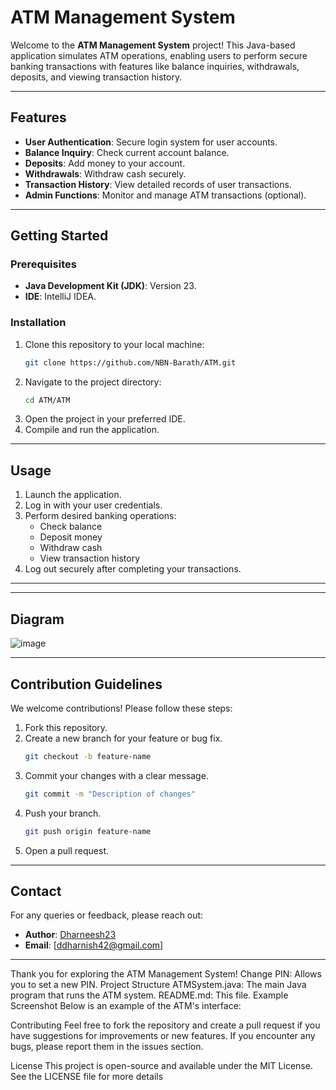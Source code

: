 # ATM Management System

Welcome to the **ATM Management System** project! This Java-based application simulates ATM operations, enabling users to perform secure banking transactions with features like balance inquiries, withdrawals, deposits, and viewing transaction history.

---

## Features

- **User Authentication**: Secure login system for user accounts.
- **Balance Inquiry**: Check current account balance.
- **Deposits**: Add money to your account.
- **Withdrawals**: Withdraw cash securely.
- **Transaction History**: View detailed records of user transactions.
- **Admin Functions**: Monitor and manage ATM transactions (optional).

---

## Getting Started

### Prerequisites
- **Java Development Kit (JDK)**: Version 23.
- **IDE**: IntelliJ IDEA.

### Installation
1. Clone this repository to your local machine:
   ```bash
   git clone https://github.com/NBN-Barath/ATM.git
   ```
2. Navigate to the project directory:
   ```bash
   cd ATM/ATM
   ```
3. Open the project in your preferred IDE.
4. Compile and run the application.

---

## Usage

1. Launch the application.
2. Log in with your user credentials.
3. Perform desired banking operations:
   - Check balance
   - Deposit money
   - Withdraw cash
   - View transaction history
4. Log out securely after completing your transactions.

---



---

## Diagram

![image](https://excalidraw.com/#json=u0aP1lM91hb8pG07GKH6b,K3CT_CJlmXvXohXIkPQWsA)

---

## Contribution Guidelines

We welcome contributions! Please follow these steps:

1. Fork this repository.
2. Create a new branch for your feature or bug fix.
   ```bash
   git checkout -b feature-name
   ```
3. Commit your changes with a clear message.
   ```bash
   git commit -m "Description of changes"
   ```
4. Push your branch.
   ```bash
   git push origin feature-name
   ```
5. Open a pull request.

---


## Contact

For any queries or feedback, please reach out:

- **Author**: [Dharneesh23]((https://github.com/Dharneesh23))
- **Email**: [ddharnish42@gmail.com]

---

Thank you for exploring the ATM Management System!
Change PIN: Allows you to set a new PIN.
Project Structure
ATMSystem.java: The main Java program that runs the ATM system.
README.md: This file.
Example Screenshot
Below is an example of the ATM's interface:



Contributing
Feel free to fork the repository and create a pull request if you have suggestions for improvements or new features. If you encounter any bugs, please report them in the issues section.

License
This project is open-source and available under the MIT License. See the LICENSE file for more details

